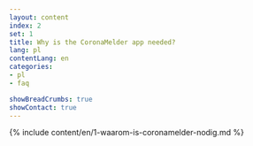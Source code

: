 ```yaml
---
layout: content
index: 2
set: 1
title: Why is the CoronaMelder app needed?
lang: pl
contentLang: en
categories:
- pl
- faq

showBreadCrumbs: true
showContact: true
---
```

{% include content/en/1-waarom-is-coronamelder-nodig.md %}
